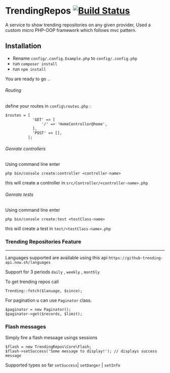# TrendingRepos [![Build Status](https://travis-ci.org/MagedAhmad/TrendingRepos.svg?branch=master)](https://travis-ci.org/MagedAhmad/TrendingRepos)
A service to show trending repositories on any given provider, Used a custom micro PHP-OOP framework which follows mvc pattern. 

## Installation

* Rename `config/.config.Example.php` to `config/.config.php`
* run `composer install`
* run `npm install`

You are ready to go ..

###### Routing 
define your routes in ``config\routes.php`` :
``````
$routes = [
            'GET' => [
                '/' => 'HomeController@home',
            ],
            'POST' => [],
          ];
``````
 
###### Genrate controllers 

Using command line enter 
````
php bin/console create:controller <controller-name>
````

this will create a controller in ``src/Controller/<controller-name>.php``

###### Genrate tests 

Using command line enter 
````
php bin/console create:test <testClass-name>
````

this will create a test in ``test/<testClass-name>.php``


### Trending Repositories Feature

---

Languages supported are available using this api 
`https://github-trending-api.now.sh/languages`

Support for 3 periods  `daily` , `weekly` , `monthly`

To get trending repos call
````
Trending::fetch($lanuage, $since);
````
For pagination u can use `Paginator` class.
``` 
$paginator = new Paginator();
$paginator->get($records, $limit);
```

### Flash messages

Simply fire a flash message usings sessions
```
$flash = new TrendingRepos\Core\Flash;
$flash->setSuccess('Some message to display!'); // displays success message
```
Supported types so far `setSuccess`| `setDanger` | `setInfo`